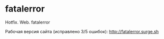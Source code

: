 # fatalerror
Hotfix. Web. fatalerror

Рабочая версия сайта (исправлено 3/5 ошибок):
http://fatalerror.surge.sh
